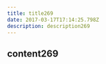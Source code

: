 ```yaml
---
title: title269
date: 2017-03-17T17:14:25.798Z
description: description269
---
```


## content269
  
